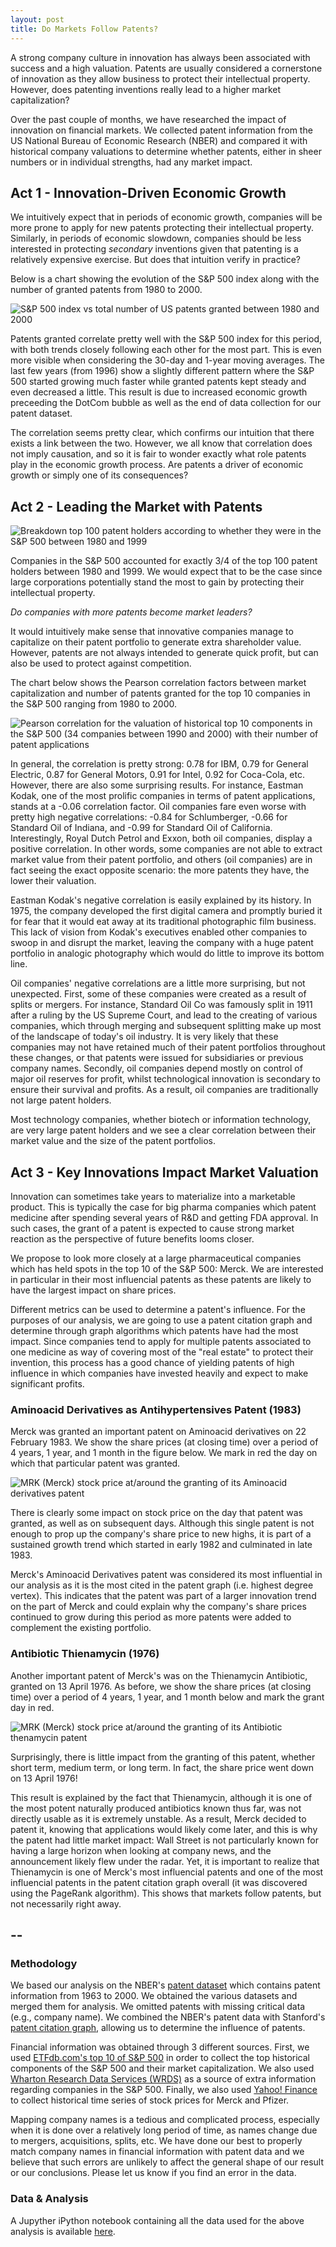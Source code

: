 ```yaml
---
layout: post
title: Do Markets Follow Patents?
---
```


A strong company culture in innovation has always been associated with success and a high valuation. Patents are usually considered a cornerstone of innovation as they allow business to protect their intellectual property. However, does patenting inventions really lead to a higher market capitalization?

Over the past couple of months, we have researched the impact of innovation on financial markets. We collected patent information from the US National Bureau of Economic Research (NBER) and compared it with historical company valuations to determine whether patents, either in sheer numbers or in individual strengths, had any market impact.


## Act 1 - Innovation-Driven Economic Growth

We intuitively expect that in periods of economic growth, companies will be more prone to apply for new patents protecting their intellectual property. Similarly, in periods of economic slowdown, companies should be less interested in protecting _secondary_ inventions given that patenting is a relatively expensive exercise. But does that intuition verify in practice?

Below is a chart showing the evolution of the S&P 500 index along with the number of granted patents from 1980 to 2000.

![S&P 500 index vs total number of US patents granted between 1980 and 2000](../images/sp500_patents.png)

Patents granted correlate pretty well with the S&P 500 index for this period, with both trends closely following each other for the most part. This is even more visible when considering the 30-day and 1-year moving averages. The last few years (from 1996) show a slightly different pattern where the S&P 500 started growing much faster while granted patents kept steady and even decreased a little. This result is due to increased economic growth preceeding the DotCom bubble as well as the end of data collection for our patent dataset.

The correlation seems pretty clear, which confirms our intuition that there exists a link between the two. However, we all know that correlation does not imply causation, and so it is fair to wonder exactly what role patents play in the economic growth process. Are patents a driver of economic growth or simply one of its consequences?


## Act 2 - Leading the Market with Patents

![Breakdown top 100 patent holders according to whether they were in the S&P 500 between 1980 and 1999](../images/top100.png)

Companies in the S&P 500 accounted for exactly 3/4 of the top 100 patent holders between 1980 and 1999. We would expect that to be the case since large corporations potentially stand the most to gain by protecting their intellectual property.

_Do companies with more patents become market leaders?_

It would intuitively make sense that innovative companies manage to capitalize on their patent portfolio to generate extra shareholder value. However, patents are not always intended to generate quick profit, but can also be used to protect against competition.

The chart below shows the Pearson correlation factors between market capitalization and number of patents granted for the top 10 companies in the S&P 500 ranging from 1980 to 2000. 

![Pearson correlation for the valuation of historical top 10 components in the S&P 500 (34 companies between 1990 and 2000) with their number of patent applications](../images/correlation.png)

In general, the correlation is pretty strong: 0.78 for IBM, 0.79 for General Electric, 0.87 for General Motors, 0.91 for Intel, 0.92 for Coca-Cola, etc. However, there are also some surprising results. For instance, Eastman Kodak, one of the most prolific companies in terms of patent applications, stands at a -0.06 correlation factor. Oil companies fare even worse with pretty high negative correlations: -0.84 for Schlumberger, -0.66 for Standard Oil of Indiana, and -0.99 for Standard Oil of California. Interestingly, Royal Dutch Petrol and Exxon, both oil companies, display a positive correlation. In other words, some companies are not able to extract market value from their patent portfolio, and others (oil companies) are in fact seeing the exact opposite scenario: the more patents they have, the lower their valuation.

Eastman Kodak's negative correlation is easily explained by its history. In 1975, the company developed the first digital camera and promptly buried it for fear that it would eat away at its traditional photographic film business. This lack of vision from Kodak's executives enabled other companies to swoop in and disrupt the market, leaving the company with a huge patent portfolio in analogic photography which would do little to improve its bottom line.

Oil companies' negative correlations are a little more surprising, but not unexpected. First, some of these companies were created as a result of splits or mergers. For instance, Standard Oil Co was famously split in 1911 after a ruling by the US Supreme Court, and lead to the creating of various companies, which through merging and subsequent splitting make up most of the landscape of today's oil industry. It is very likely that these companies may not have retained much of their patent portfolios throughout these changes, or that patents were issued for subsidiaries or previous company names. Secondly, oil companies depend mostly on control of major oil reserves for profit, whilst technological innovation is secondary to ensure their survival and profits. As a result, oil companies are traditionally not large patent holders.

Most technology companies, whether biotech or information technology, are very large patent holders and we see a clear correlation between their market value and the size of the patent portfolios.


## Act 3 - Key Innovations Impact Market Valuation

Innovation can sometimes take years to materialize into a marketable product. This is typically the case for big pharma companies which patent medicine after spending several years of R&D and getting FDA approval. In such cases, the grant of a patent is expected to cause strong market reaction as the perspective of future benefits looms closer.

We propose to look more closely at a large pharmaceutical companies which has held spots in the top 10 of the S&P 500: Merck. We are interested in particular in their most influencial patents as these patents are likely to have the largest impact on share prices.

Different metrics can be used to determine a patent's influence. For the purposes of our analysis, we are going to use a patent citation graph and determine through graph algorithms which patents have had the most impact. Since companies tend to apply for multiple patents associated to one medicine as way of covering most of the "real estate" to protect their invention, this process has a good chance of yielding patents of high influence in which companies have invested heavily and expect to make significant profits.

### Aminoacid Derivatives as Antihypertensives Patent (1983)

Merck was granted an important patent on Aminoacid derivatives on 22 February 1983. We show the share prices (at closing time) over a period of 4 years, 1 year, and 1 month in the figure below. We mark in red the day on which that particular patent was granted.

![MRK (Merck) stock price at/around the granting of its Aminoacid derivatives patent](../images/merck1.png)

There is clearly some impact on stock price on the day that patent was granted, as well as on subsequent days. Although this single patent is not enough to prop up the company's share price to new highs, it is part of a sustained growth trend which started in early 1982 and culminated in late 1983.

Merck's Aminoacid Derivatives patent was considered its most influential in our analysis as it is the most cited in the patent graph (i.e. highest degree vertex). This indicates that the patent was part of a larger innovation trend on the part of Merck and could explain why the company's share prices continued to grow during this period as more patents were added to complement the existing portfolio.

### Antibiotic Thienamycin (1976)

Another important patent of Merck's was on the Thienamycin Antibiotic, granted on 13 April 1976. As before, we show the share prices (at closing time) over a period of 4 years, 1 year, and 1 month below and mark the grant day in red.

![MRK (Merck) stock price at/around the granting of its Antibiotic thenamycin patent](../images/merck2.png)

Surprisingly, there is little impact from the granting of this patent, whether short term, medium term, or long term. In fact, the share price went down on 13 April 1976!

This result is explained by the fact that Thienamycin, although it is one of the most potent naturally produced antibiotics known thus far, was not directly usable as it is extremely unstable. As a result, Merck decided to patent it, knowing that applications would likely come later, and this is why the patent had little market impact: Wall Street is not particularly known for having a large horizon when looking at company news, and the announcement likely flew under the radar. Yet, it is important to realize that Thienamycin is one of Merck's most influencial patents and one of the most influencial patents in the patent citation graph overall (it was discovered using the PageRank algorithm). This shows that markets follow patents, but not necessarily right away.

--
--

### Methodology

We based our analysis on the NBER's [patent dataset](http://www.nber.org/patents/) which contains patent information from 1963 to 2000. We obtained the various datasets and merged them for analysis. We omitted patents with missing critical data (e.g., company name). We combined the NBER's patent data with Stanford's [patent citation graph](http://snap.stanford.edu/data/cit-Patents.txt.gz), allowing us to determine the influence of patents.

Financial information was obtained through 3 different sources. First, we used [ETFdb.com's top 10 of S&P 500](http://etfdb.com/history-of-the-s-and-p-500) in order to collect the top historical components of the S&P 500 and their market capitalization. We also used [Wharton Research Data Services (WRDS)](https://wrds-web.wharton.upenn.edu/wrds/) as a source of extra information regarding companies in the S&P 500. Finally, we also used [Yahoo! Finance](https://finance.yahoo.com/) to collect historical time series of stock prices for Merck and Pfizer.

Mapping company names is a tedious and complicated process, especially when it is done over a relatively long period of time, as names change due to mergers, acquisitions, splits, etc. We have done our best to properly match company names in financial information with patent data and we believe that such errors are unlikely to affect the general shape of our result or our conclusions. Please let us know if you find an error in the data.

### Data & Analysis

A Jupyther iPython notebook containing all the data used for the above analysis is available [here](https://github.com/mosimann/ADA/blob/master/Project/Project.ipynb).